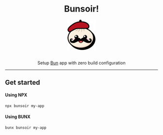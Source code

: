 <h1 align="center">Bunsoir!</h1>

<div align="center">
  <a href="https://bun.sh"><img src="./logo.png" alt="Logo" height=100></a>
</div>

<br/>

<p align="center">
Setup <a href="https://bun.sh">Bun</a> app with zero build configuration
</p>

---

## Get started

#### Using NPX

```bash
npx bunsoir my-app
```

#### Using BUNX

```bash
bunx bunsoir my-app
```
